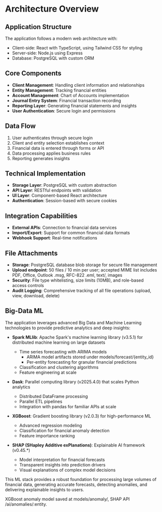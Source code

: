 # Architecture Overview

## Application Structure

The application follows a modern web architecture with:

- Client-side: React with TypeScript, using Tailwind CSS for styling
- Server-side: Node.js using Express
- Database: PostgreSQL with custom ORM

## Core Components

- **Client Management**: Handling client information and relationships
- **Entity Management**: Tracking financial entities
- **Account Management**: Chart of Accounts implementation
- **Journal Entry System**: Financial transaction recording
- **Reporting Layer**: Generating financial statements and insights
- **User Authentication**: Secure login and permissions

## Data Flow

1. User authenticates through secure login
2. Client and entity selection establishes context
3. Financial data is entered through forms or API
4. Data processing applies business rules
5. Reporting generates insights

## Technical Implementation

- **Storage Layer**: PostgreSQL with custom abstraction
- **API Layer**: RESTful endpoints with validation
- **UI Layer**: Component-based React architecture
- **Authentication**: Session-based with secure cookies

## Integration Capabilities

- **External APIs**: Connection to financial data services
- **Import/Export**: Support for common financial data formats
- **Webhook Support**: Real-time notifications

## File Attachments

- **Storage**: PostgreSQL database blob storage for secure file management
- **Upload endpoint**: 50 files / 10 min per user; accepted MIME list includes PDF, Office, Outlook .msg, RFC-822 .eml, text/, images
- **Security**: File type whitelisting, size limits (10MB), and role-based access controls
- **Audit Logging**: Comprehensive tracking of all file operations (upload, view, download, delete)

## Big-Data ML

The application leverages advanced Big Data and Machine Learning technologies to provide predictive analytics and deep insights:

- **Spark MLlib**: Apache Spark's machine learning library (v3.5.1) for distributed machine learning on large datasets
  - Time series forecasting with ARIMA models
    - ARIMA model artifacts stored under models/forecast/{entity_id}
    - Per-entity forecasting for granular financial predictions
  - Classification and clustering algorithms
  - Feature engineering at scale

- **Dask**: Parallel computing library (v2025.4.0) that scales Python analytics
  - Distributed DataFrame processing
  - Parallel ETL pipelines
  - Integration with pandas for familiar APIs at scale

- **XGBoost**: Gradient boosting library (v2.0.3) for high-performance ML
  - Advanced regression modeling
  - Classification for financial anomaly detection
  - Feature importance ranking

- **SHAP (SHapley Additive exPlanations)**: Explainable AI framework (v0.45.*)
  - Model interpretation for financial forecasts
  - Transparent insights into prediction drivers
  - Visual explanations of complex model decisions

This ML stack provides a robust foundation for processing large volumes of financial data, generating accurate forecasts, detecting anomalies, and delivering explainable insights to users.

XGBoost anomaly model saved at models/anomaly/, SHAP API /ai/anomalies/:entity.
